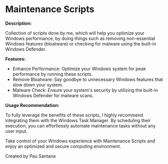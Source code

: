 <!DOCTYPE html>
<html>
<body>
  <h1>Maintenance Scripts</h1>
  
  <p><strong>Description:</strong></p>
  <p>Collection of scripts done by me, which will help you optimize your Windows performance, by doing things such as removing non-essential Windows features (bloatware) or checking for malware using the built-in Windows Defender.</p>
  
  <p><strong>Features:</strong></p>
  <ul>
    <li>Enhance Performance: Optimize your Windows system for peak performance by running these scripts.</li>
    <li>Remove Bloatware: Say goodbye to unnecessary Windows features that slow down your system.</li>
    <li>Malware Check: Ensure your system's security by utilizing the built-in Windows Defender for malware scans.</li>
  </ul>

  <p><strong>Usage Recommendation:</strong></p>
  <p>To fully leverage the benefits of these scripts, I highly recommend integrating them with the Windows Task Manager. By scheduling their execution, you can effortlessly automate maintenance tasks without any user input.</p>

  <p>Take control of your Windows experience with Maintenance Scripts and enjoy an optimized and secure computing environment.</p>

  <p>Created by Pau Santana</p>
</body>
</html>
